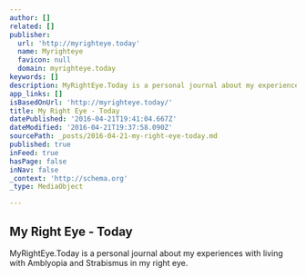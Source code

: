 ```yaml
---
author: []
related: []
publisher:
  url: 'http://myrighteye.today'
  name: Myrighteye
  favicon: null
  domain: myrighteye.today
keywords: []
description: MyRightEye.Today is a personal journal about my experiences with living with Amblyopia and Strabismus in my right eye.
app_links: []
isBasedOnUrl: 'http://myrighteye.today/'
title: My Right Eye - Today
datePublished: '2016-04-21T19:41:04.667Z'
dateModified: '2016-04-21T19:37:58.090Z'
sourcePath: _posts/2016-04-21-my-right-eye-today.md
published: true
inFeed: true
hasPage: false
inNav: false
_context: 'http://schema.org'
_type: MediaObject

---
```

<article style=""><h1>My Right Eye - Today</h1><p>MyRightEye.Today is a personal journal about my experiences with living with Amblyopia and Strabismus in my right eye.</p></article>